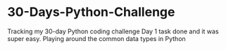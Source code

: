 # 30-Days-Python-Challenge
Tracking my 30-day Python coding challenge
Day 1 task done and it was super easy. 
Playing around the common data types in Python